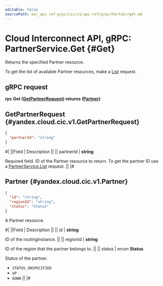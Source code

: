 ```yaml
---
editable: false
sourcePath: en/_api-ref-grpc/cic/v1/api-ref/grpc/Partner/get.md
---
```


# Cloud Interconnect API, gRPC: PartnerService.Get {#Get}

Returns the specified Partner resource.

To get the list of available Partner resources, make a [List](/docs/cic/workload/api-ref/grpc/Partner/list#List) request.

## gRPC request

**rpc Get ([GetPartnerRequest](#yandex.cloud.cic.v1.GetPartnerRequest)) returns ([Partner](#yandex.cloud.cic.v1.Partner))**

## GetPartnerRequest {#yandex.cloud.cic.v1.GetPartnerRequest}

```json
{
  "partnerId": "string"
}
```

#|
||Field | Description ||
|| partnerId | **string**

Required field. ID of the Partner resource to return.
To get the partner ID use a [PartnerService.List](/docs/cic/workload/api-ref/grpc/Partner/list#List) request. ||
|#

## Partner {#yandex.cloud.cic.v1.Partner}

```json
{
  "id": "string",
  "regionId": "string",
  "status": "Status"
}
```

A Partner resource.

#|
||Field | Description ||
|| id | **string**

ID of the routingInstance. ||
|| regionId | **string**

ID of the region that the partner belongs to. ||
|| status | enum **Status**

Status of the partner.

- `STATUS_UNSPECIFIED`
- `UP`
- `DOWN` ||
|#